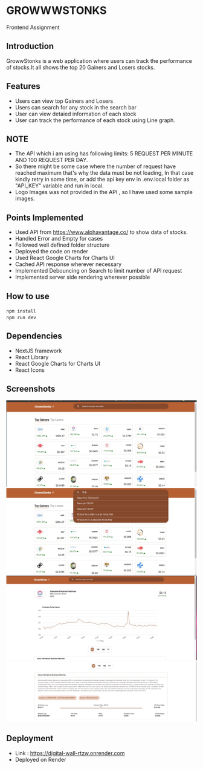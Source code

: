 
# GROWWWSTONKS
Frontend Assignment

## Introduction
GrowwStonks is a web application where users can track the performance of stocks.It all shows the top 20 Gainers and Losers stocks.

## Features
- Users can view top Gainers and Losers
- Users can search for any stock in the search bar
- User can view detaied information of each stock
- User can track the performance of each stock using Line graph.

## NOTE
- The API which i am using has following limits: 5 REQUEST PER MINUTE AND 100 REQUEST PER DAY.
- So there might be some case where the number of request have reached maximum that's why the data must be not loading, In that case kindly retry in some time, or add the api key env in .env.local folder as "API_KEY" variable and run in local.
- Logo Images was not provided in the API , so I have used some sample images.


## Points Implemented
- Used API from https://www.alphavantage.co/ to show data of stocks.
- Handled Error and Empty for cases
- Followed well defined folder structure
- Deployed the code on render
- Used React Google Charts for Charts UI
- Cached API response wherever necessary
- Implemented Debouncing on Search to limit number of API request
- Implemented server side rendering wherever possible

## How to use
`npm install`
<br>
`npm run dev`

## Dependencies
- NextJS framework
- React Library
- React Google Charts for Charts UI
- React Icons

## Screenshots
![Screenshot 1](output/1.jpg)
![Screenshot 2](output/2.jpg)
![Screenshot 1](output/3.jpg)
![Screenshot 2](output/4.jpg)

## Deployment
- Link : https://digital-wall-rtzw.onrender.com
- Deployed on Render
